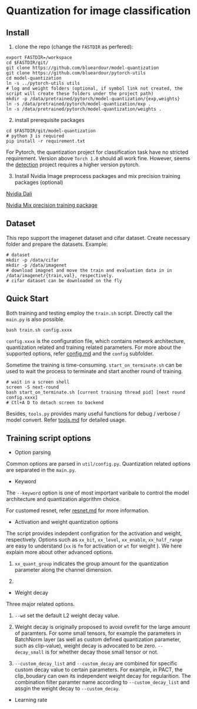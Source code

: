 # Quantization for image classification

## Install

1. clone the repo (change the `FASTDIR` as perfered):
```
export FASTDIR=/workspace
cd $FASTDIR/git/
git clone https://github.com/blueardour/model-quantization
git clone https://github.com/blueardour/pytorch-utils
cd model-quantization
ln -s ../pytorch-utils utils
# log and weight folders (optional, if symbol link not created, the script will create these folders under the project path)
mkdir -p /data/pretrained/pytorch/model-quantization/{exp,weights}
ln -s /data/pretrained/pytorch/model-quantization/exp .
ln -s /data/pretrained/pytorch/model-quantization/weights .
```

2. install prerequisite packages
```
cd $FASTDIR/git/model-quantization
# python 3 is required
pip install -r requirement.txt
```
For Pytorch, the quantization project for classification task have no stricted requirement. Version above `Torch 1.0` should all work fine. However, seems the [detection](./detection.md) project requires a higher version pytorch.

3. Install Nvidia Image preprocess packages and mix precision training packages (optional)

[Nvidia Dali](https://github.com/NVIDIA/DALI) 

[Nvidia Mix precision training package](https://github.com/NVIDIA/apex)

## Dataset

This repo support the imagenet dataset and cifar dataset. 
Create necessary folder and prepare the datasets. Example:

```
# dataset
mkdir -p /data/cifar
mkdir -p /data/imagenet
# download imagnet and move the train and evaluation data in in /data/imagenet/{train,val}, respectively.
# cifar dataset can be downloaded on the fly
```

## Quick Start

Both training and testing employ the `train.sh` script. Directly call the `main.py` is also possible.

```
bash train.sh config.xxxx
```

`config.xxxx` is the configuration file, which contains network architecture, quantization related and training related parameters. For more about the supported options, refer [config.md](./doc/config.md) and the `config` subfolder.

Sometime the training is time-consuming. `start_on_terminate.sh` can be used to wait the process to terminate and start another round of training.

```
# wait in a screen shell
screen -S next-round
bash start_on_terminate.sh [current training thread pid] [next round config.xxxx]
# Ctl+A D to detach screen to backend
```

Besides, `tools.py` provides many useful functions for debug / verbose / model convert. Refer [tools.md](./doc/tools.md) for detailed usage.


## Training script options

- Option parsing

Common options are parsed in `util/config.py`. Quantization related options are separated in the `main.py`.

- Keyword

The `--keyword` option is one of most important varibale to control the model architecture and quantization algorithm choice.

For customed resnet, refer [resnet.md](./resnet.md) for more information.

- Activation and weight quantization options

The script provides indepdent configration for the activation and weight, respectively. Options such as `xx_bit`, `xx_level`, `xx_enable`, `xx_half_range` are easy to understand (`xx` is `fm` for activation or `wt` for weight ). We here explain more about other advanced options. 

1. `xx_quant_group` indicates the group amount for the quantization parameter along the channel dimension.

2.

- Weight decay

Three major related options.

1. `--wd` set the default L2 weight decay value.

2. Weight decay is originally proposed to avoid ovrefit for the large amount of paramters. For some small tensors, for example the parameters in BatchNorm layer (as well as custom defined quantization parameter, such as clip-value), weight decay is advocated to be zero. `--decay_small` is for whether decay those small tensor or not.

3. `--custom_decay_list` and `--custom_decay` are combined for specific custom decay value to certain parameters. For example, in PACT, the clip_boudary can own its independent weight decay for regularition. The combination filter paramter name according to `--custom_decay_list` and assgin the weight decay to `--custom_decay`.


- Learning rate

